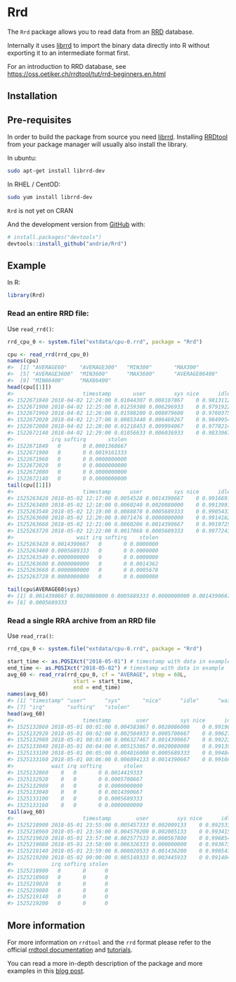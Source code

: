 
<!-- README.md is generated from README.Rmd. Please edit that file -->
Rrd
===

The `Rrd` package allows you to read data from an [RRD](http://oss.oetiker.ch/rrdtool/) database.

Internally it uses [librrd](http://oss.oetiker.ch/rrdtool/doc/librrd.en.html) to import the binary data directly into R without exporting it to an intermediate format first.

For an introduction to RRD database, see <https://oss.oetiker.ch/rrdtool/tut/rrd-beginners.en.html>

Installation
------------

Pre-requisites
--------------

In order to build the package from source you need [librrd](http://oss.oetiker.ch/rrdtool/doc/librrd.en.html). Installing [RRDtool](http://oss.oetiker.ch/rrdtool/) from your package manager will usually also install the library.

In ubuntu:

``` sh
sudo apt-get install librrd-dev
```

In RHEL / CentOD:

``` sh
sudo yum install librrd-dev
```

`Rrd` is not yet on CRAN

And the development version from [GitHub](https://github.com/) with:

``` r
# install.packages("devtools")
devtools::install_github("andrie/Rrd")
```

Example
-------

In R:

``` r
library(Rrd)
```

### Read an entire RRD file:

Use `read_rrd()`:

``` r
rrd_cpu_0 <- system.file("extdata/cpu-0.rrd", package = "Rrd")

cpu <- read_rrd(rrd_cpu_0)
names(cpu)
#>  [1] "AVERAGE60"    "AVERAGE300"   "MIN300"       "MAX300"      
#>  [5] "AVERAGE3600"  "MIN3600"      "MAX3600"      "AVERAGE86400"
#>  [9] "MIN86400"     "MAX86400"
head(cpu[[1]])
#>                      timestamp       user         sys nice      idle wait
#> 1522671840 2018-04-02 12:24:00 0.01044307 0.008107867    0 0.9813112    0
#> 1522671900 2018-04-02 12:25:00 0.01259380 0.006296933    0 0.9791922    0
#> 1522671960 2018-04-02 12:26:00 0.01588280 0.008079600    0 0.9760375    0
#> 1522672020 2018-04-02 12:27:00 0.00853440 0.006469267    0 0.9849954    0
#> 1522672080 2018-04-02 12:28:00 0.01218453 0.009994067    0 0.9778214    0
#> 1522672140 2018-04-02 12:29:00 0.01056633 0.006036933    0 0.9833967    0
#>            irq softirq       stolen
#> 1522671840   0       0 0.0001368667
#> 1522671900   0       0 0.0019161333
#> 1522671960   0       0 0.0000000000
#> 1522672020   0       0 0.0000000000
#> 1522672080   0       0 0.0000000000
#> 1522672140   0       0 0.0000000000
tail(cpu[[1]])
#>                      timestamp      user          sys nice      idle
#> 1525263420 2018-05-02 12:17:00 0.0054528 0.0014390667    0 0.9916691
#> 1525263480 2018-05-02 12:18:00 0.0060240 0.0020080000    0 0.9913991
#> 1525263540 2018-05-02 12:19:00 0.0088878 0.0005689333    0 0.9905433
#> 1525263600 2018-05-02 12:20:00 0.0071476 0.0000000000    0 0.9914162
#> 1525263660 2018-05-02 12:21:00 0.0060206 0.0014390667    0 0.9919725
#> 1525263720 2018-05-02 12:22:00 0.0017068 0.0005689333    0 0.9977243
#>                    wait irq softirq    stolen
#> 1525263420 0.0014390667   0       0 0.0000000
#> 1525263480 0.0005689333   0       0 0.0000000
#> 1525263540 0.0000000000   0       0 0.0000000
#> 1525263600 0.0000000000   0       0 0.0014362
#> 1525263660 0.0000000000   0       0 0.0005678
#> 1525263720 0.0000000000   0       0 0.0000000

tail(cpu$AVERAGE60$sys)
#> [1] 0.0014390667 0.0020080000 0.0005689333 0.0000000000 0.0014390667
#> [6] 0.0005689333
```

### Read a single RRA archive from an RRD file

Use `read_rra()`:

``` r
rrd_cpu_0 <- system.file("extdata/cpu-0.rrd", package = "Rrd")

start_time <- as.POSIXct("2018-05-01") # timestamp with data in example
end_time <- as.POSIXct("2018-05-02") # timestamp with data in example
avg_60 <- read_rra(rrd_cpu_0, cf = "AVERAGE", step = 60L, 
                     start = start_time, 
                     end = end_time)
names(avg_60)
#> [1] "timestamp" "user"      "sys"       "nice"      "idle"      "wait"     
#> [7] "irq"       "softirq"   "stolen"
head(avg_60)
#>                      timestamp        user          sys nice      idle
#> 1525132860 2018-05-01 00:01:00 0.004583867 0.0020086000    0 0.9919656
#> 1525132920 2018-05-01 00:02:00 0.002584933 0.0005700667    0 0.9962749
#> 1525132980 2018-05-01 00:03:00 0.006327467 0.0014390667    0 0.9922335
#> 1525133040 2018-05-01 00:04:00 0.005153867 0.0020080000    0 0.9913991
#> 1525133100 2018-05-01 00:05:00 0.004016000 0.0005689333    0 0.9948461
#> 1525133160 2018-05-01 00:06:00 0.006894133 0.0014390667    0 0.9916668
#>            wait irq softirq       stolen
#> 1525132860    0   0       0 0.0014419333
#> 1525132920    0   0       0 0.0005700667
#> 1525132980    0   0       0 0.0000000000
#> 1525133040    0   0       0 0.0014390667
#> 1525133100    0   0       0 0.0005689333
#> 1525133160    0   0       0 0.0000000000
tail(avg_60)
#>                      timestamp        user         sys nice      idle wait
#> 1525218900 2018-05-01 23:55:00 0.005457333 0.002009133    0 0.9925335    0
#> 1525218960 2018-05-01 23:56:00 0.004579200 0.002005133    0 0.9934157    0
#> 1525219020 2018-05-01 23:57:00 0.002577533 0.000567800    0 0.9968547    0
#> 1525219080 2018-05-01 23:58:00 0.006326333 0.000000000    0 0.9936737    0
#> 1525219140 2018-05-01 23:59:00 0.008020533 0.001436200    0 0.9905433    0
#> 1525219200 2018-05-02 00:00:00 0.005149333 0.003445933    0 0.9914047    0
#>            irq softirq stolen
#> 1525218900   0       0      0
#> 1525218960   0       0      0
#> 1525219020   0       0      0
#> 1525219080   0       0      0
#> 1525219140   0       0      0
#> 1525219200   0       0      0
```

More information
----------------

For more information on `rrdtool` and the `rrd` format please refer to the official [rrdtool documentation](http://oss.oetiker.ch/rrdtool/doc/index.en.html) and [tutorials](http://oss.oetiker.ch/rrdtool/tut/index.en.html).

You can read a more in-depth description of the package and more examples in this [blog post](http://plamendimitrov.net/blog/2014/08/09/r-package-for-working-with-rrd-files/).

